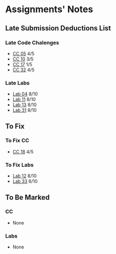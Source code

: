# Assignments' Notes

## Late Submission Deductions List

### Late Code Chalenges

- [CC 05](https://canvas.instructure.com/courses/4333667/assignments/28344387/submissions/33677463) 4/5
- [CC 10](https://canvas.instructure.com/courses/4333667/assignments/28344392/submissions/33677463) 3/5
- [CC 17](https://canvas.instructure.com/courses/4333667/assignments/28344399/submissions/33677463) 1/5
- [CC 32](https://canvas.instructure.com/courses/4333667/assignments/28344407/submissions/33677463) 4/5

### Late Labs

- [Lab 04](https://canvas.instructure.com/courses/4333667/assignments/28344303/submissions/33677463) 8/10
- [Lab 11](https://canvas.instructure.com/courses/4333667/assignments/28344309/submissions/33677463) 8/10
- [Lab 13](https://canvas.instructure.com/courses/4333667/assignments/28344312/submissions/33677463) 8/10
- [Lab 31](https://canvas.instructure.com/courses/4333667/assignments/28344325/submissions/33677463) 8/10

## To Fix

### To Fix CC

- [CC 18](https://canvas.instructure.com/courses/4333667/assignments/28344400) 4/5

### To Fix Labs

- [Lab 12](https://canvas.instructure.com/courses/4333667/assignments/28344311) 8/10
- [Lab 33](https://canvas.instructure.com/courses/4333667/assignments/28344327) 8/10

## To Be Marked

### CC

- None

### Labs

- None
